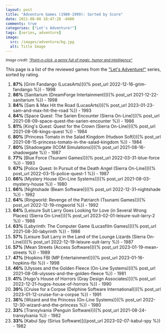 ```yaml
---
layout: post
title: "Adventure Games (1980-1999): Sorted by Score"
date: 2021-08-08 18:47:28 -0400
comments: true
categories: ["Let's Adventure!"]
tags: [series, adventure]
image:
  src: /images/adventure/bg.jpg
  alt: Title Image
---
```

<small><em>Image credit: ["Point-n-click, a genre full of magic, humor and intelligence"](https://freegametips.com/point-n-click-a-genre-full-of-magic-humor-and-intelligence/)</em></small>

This page is a list of the reviewed games from the ["Let's Adventure!"](https://www.alexbevi.com/categories/let-s-adventure/) series, sorted by rating.

1. **87%** [Grim Fandango (LucasArts)]({% post_url 2022-12-16-grim-fandango %}) - 1998
1. **86%** [Sanitarium (DreamForge Intertainment)]({% post_url 2021-12-22-sanitarium %}) - 1998
1. **84%** [Sam & Max Hit the Road (LucasArts)]({% post_url 2023-01-23-sam-and-max-hit-the-road %}) - 1993
1. **84%** [Space Quest: The Sarien Encounter (Sierra On-Line)]({% post_url 2021-08-09-space-quest-the-sarien-encounter %}) - 1986
1. **81%** [King's Quest: Quest for the Crown (Sierra On-Line)]({% post_url 2021-08-06-kings-quest %}) - 1984
1. **80%** [Princess Tomato in the Salad Kingdom (Hudson Soft)]({% post_url 2021-08-15-princess-tomato-in-the-salad-kingdom %}) - 1984
1. **80%** [Shadowgate (ICOM Simulations)]({% post_url 2021-08-16-shadowgate %}) - 1987
1. **77%** [Blue Force (Tsunami Games)]({% post_url 2022-03-31-blue-force %}) - 1993
1. **67%** [Police Quest: In Pursuit of the Death Angel (Sierra On-Line)]({% post_url 2022-03-15-police-quest-1 %}) - 1987
1. **66%** [Mystery House (On-Line Systems)]({% post_url 2021-08-03-mystery-house %}) - 1980
1. **66%** [Nightshade (Beam Software)]({% post_url 2022-12-31-nightshade %}) - 1992
1. **64%** [Ringworld: Revenge of the Patriarch (Tsunami Games)]({% post_url 2022-12-19-ringworld %}) - 1992
1. **64%** [Leisure Suit Larry Goes Looking for Love (in Several Wrong Places) (Sierra On-Line)]({% post_url 2023-02-01-leisure-suit-larry-2 %}) - 1988
1. **63%** [Labyrinth: The Computer Game (Lucasfilm Games)]({% post_url 2021-08-30-labyrinth %}) - 1986
1. **57%** [Leisure Suit Larry in the Land of the Lounge Lizards (Sierra On-Line)]({% post_url 2022-12-19-leisure-suit-larry %}) - 1987
1. **57%** [Mean Streets (Access Software)]({% post_url 2023-01-19-mean-streets %}) - 1989
1. **47%** [Hopkins FBI (MP Entertainment)]({% post_url 2023-01-16-hopkins-fbi %}) - 1998
1. **46%** [Ulysses and the Golden Fleece (On-Line Systems)]({% post_url 2021-08-08-ulysses-and-the-golden-fleece %}) - 1981
1. **41%** [Hugo's House of Horrors (Gray Design Associates)]({% post_url 2022-12-21-hugos-house-of-horrors %}) - 1990
1. **39%** [Cruise for a Corpse (Delphine Software International)]({% post_url 2023-01-12-cruise-for-a-corpse %}) - 1991
1. **36%** [Wizard and the Princess (On-Line Systems)]({% post_url 2022-12-30-wizard-and-the-princess %}) - 1980
1. **33%** [Transylvania (Penguin Software)]({% post_url 2021-08-24-transylvania %}) - 1982
1. **33%** [Kabul Spy (Sirius Software)]({post_url 2023-02-07-kabul-spy %}) - 1982
